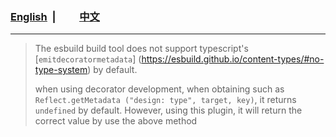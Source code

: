 ### <span style="text-decoration:underline">[English](https://gitee.com/kuaishao_admin/esbuild-plugin-typescript-decorators/blob/master/README.md)</span>&nbsp;&nbsp;|&nbsp;&nbsp;<span style="text-decoration:underline;padding-left:30px">[中文](https://gitee.com/kuaishao_admin/esbuild-plugin-typescript-decorators/blob/master/README-zh.md)</span>

----

> The esbuild build tool does not support typescript's [`emitdecoratormetadata`] (https://esbuild.github.io/content-types/#no-type-system) by default.
> 
> when using decorator development, when obtaining such as `Reflect.getMetadata ("design: type", target, key)`, it returns `undefined` by default. However, using this plugin, it will return the correct value by use the above method